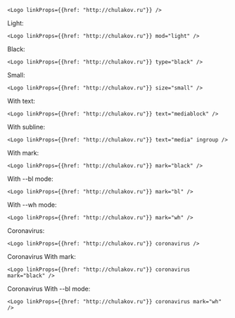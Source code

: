     <Logo linkProps={{href: "http://chulakov.ru"}} />

Light:

    <Logo linkProps={{href: "http://chulakov.ru"}} mod="light" />

Black:

    <Logo linkProps={{href: "http://chulakov.ru"}} type="black" />

Small:

    <Logo linkProps={{href: "http://chulakov.ru"}} size="small" />

With text:

    <Logo linkProps={{href: "http://chulakov.ru"}} text="mediablock" />

With subline:

    <Logo linkProps={{href: "http://chulakov.ru"}} text="media" ingroup />

With mark:

    <Logo linkProps={{href: "http://chulakov.ru"}} mark="black" />

With --bl mode:

    <Logo linkProps={{href: "http://chulakov.ru"}} mark="bl" />

With --wh mode:

    <Logo linkProps={{href: "http://chulakov.ru"}} mark="wh" />

Coronavirus:

    <Logo linkProps={{href: "http://chulakov.ru"}} coronavirus />

Coronavirus With mark:

    <Logo linkProps={{href: "http://chulakov.ru"}} coronavirus mark="black" />

Coronavirus With --bl mode:

    <Logo linkProps={{href: "http://chulakov.ru"}} coronavirus mark="wh" />
